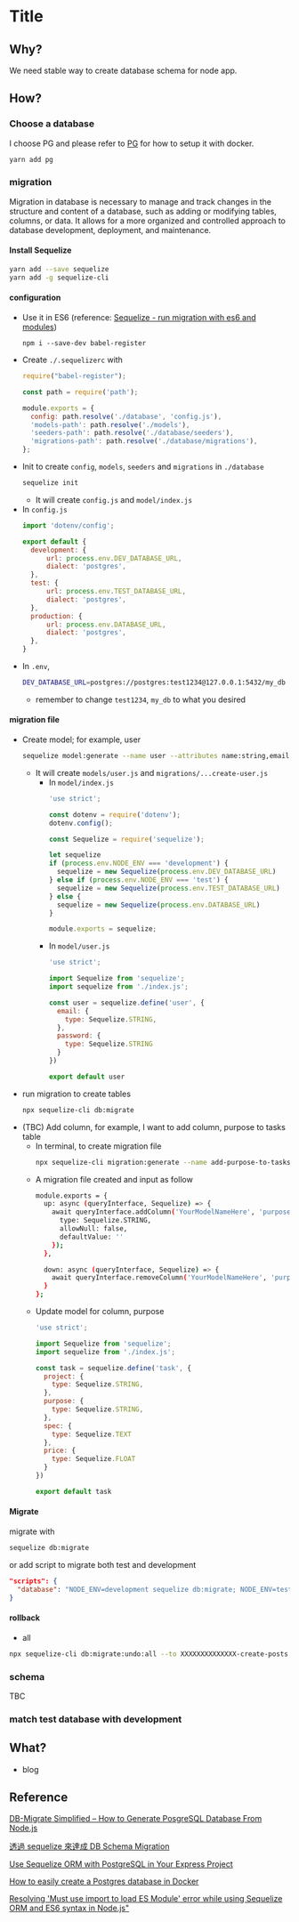 # Title

## Why?

We need stable way to create database schema for node app.

## How?

### Choose a database

I choose PG and please refer to [PG]({{site.baseurl}}/pg/2022/12/30/postgresql.html) for how to setup it with docker.

```bash
yarn add pg
```

### migration

Migration in database is necessary to manage and track changes in the structure and content of a database, such as adding or modifying tables, columns, or data. It allows for a more organized and controlled approach to database development, deployment, and maintenance.

#### Install Sequelize

```bash
yarn add --save sequelize
yarn add -g sequelize-cli
```

#### configuration

* Use it in ES6 (reference: [Sequelize - run migration with es6 and modules](https://stackoverflow.com/questions/68304477/sequelize-run-migration-with-es6-and-modules))
  ```
  npm i --save-dev babel-register
  ```
* Create `./.sequelizerc` with
  ```javascript
  require("babel-register");

  const path = require('path');

  module.exports = {
    config: path.resolve('./database', 'config.js'),
    'models-path': path.resolve('./models'),
    'seeders-path': path.resolve('./database/seeders'),
    'migrations-path': path.resolve('./database/migrations'),
  };
  ```
* Init to create `config`, `models`, `seeders` and `migrations` in `./database`
  ```bash
  sequelize init
  ```
  * It will create `config.js` and `model/index.js`
* In `config.js`
  ```javascript
  import 'dotenv/config';
  
  export default {
    development: {
        url: process.env.DEV_DATABASE_URL,
        dialect: 'postgres',
    },
    test: {
        url: process.env.TEST_DATABASE_URL,
        dialect: 'postgres',
    },
    production: {
        url: process.env.DATABASE_URL,
        dialect: 'postgres',
    },
  }
  ```
* In `.env`,
  ```bash
  DEV_DATABASE_URL=postgres://postgres:test1234@127.0.0.1:5432/my_db
  ```
  * remember to change `test1234`, `my_db` to what you desired

#### migration file

* Create model; for example, user
  ```bash
  sequelize model:generate --name user --attributes name:string,email:string,password:string
  ```
  * It will create `models/user.js` and `migrations/...create-user.js`
    * In `model/index.js`
      ```javascript
      'use strict';
    
      const dotenv = require('dotenv');
      dotenv.config();
      
      const Sequelize = require('sequelize');
      
      let sequelize
      if (process.env.NODE_ENV === 'development') {
        sequelize = new Sequelize(process.env.DEV_DATABASE_URL)
      } else if (process.env.NODE_ENV === 'test') {
        sequelize = new Sequelize(process.env.TEST_DATABASE_URL)
      } else {
        sequelize = new Sequelize(process.env.DATABASE_URL)
      }
      
      module.exports = sequelize;
      ```
    * In `model/user.js`
      ```javascript
      'use strict';

      import Sequelize from 'sequelize';
      import sequelize from './index.js';
      
      const user = sequelize.define('user', {
        email: {
          type: Sequelize.STRING,
        },
        password: {
          type: Sequelize.STRING
        }
      })
      
      export default user
      ```
* run migration to create tables
  ```bash
  npx sequelize-cli db:migrate
  ```
* (TBC) Add column, for example, I want to add column, purpose to tasks table
  * In terminal, to create migration file
    ```bash
    npx sequelize-cli migration:generate --name add-purpose-to-tasks
    ```
  * A migration file created and input as follow
    ```bash
    module.exports = {
      up: async (queryInterface, Sequelize) => {
        await queryInterface.addColumn('YourModelNameHere', 'purpose', {
          type: Sequelize.STRING,
          allowNull: false,
          defaultValue: ''
        });
      },

      down: async (queryInterface, Sequelize) => {
        await queryInterface.removeColumn('YourModelNameHere', 'purpose');
      }
    };
    ```
  * Update model for column, purpose
    ```javascript
    'use strict';

    import Sequelize from 'sequelize';
    import sequelize from './index.js';

    const task = sequelize.define('task', {
      project: {
        type: Sequelize.STRING,
      },
      purpose: {
        type: Sequelize.STRING,
      },
      spec: {
        type: Sequelize.TEXT
      },
      price: {
        type: Sequelize.FLOAT
      }
    })
    
    export default task
    ```

#### Migrate

migrate with

```bash
sequelize db:migrate
```

or add script to migrate both test and development

```JSON
"scripts": {
  "database": "NODE_ENV=development sequelize db:migrate; NODE_ENV=test sequelize db:migrate"
}
```

#### rollback

* all
```bash
npx sequelize-cli db:migrate:undo:all --to XXXXXXXXXXXXXX-create-posts.js
```

### schema

TBC

### match test database with development

## What?

* blog

## Reference

[DB-Migrate Simplified – How to Generate PosgreSQL Database From Node.js](https://www.kindsonthegenius.com/db-migrate-simplified-how-to-generate-posgresql-database-from-node-js/)

[透過 sequelize 來達成 DB Schema Migration](https://hackmd.io/@TSMI_E7ORNeP8YBbWm-lFA/ryCtaVW_M?print-pdf)

[Use Sequelize ORM with PostgreSQL in Your Express Project](https://blog.devgenius.io/use-sequelize-orm-with-postgresql-in-your-express-project-3c277b289522)

[How to easily create a Postgres database in Docker](https://dev.to/andre347/how-to-easily-create-a-postgres-database-in-docker-4moj)

[Resolving 'Must use import to load ES Module' error while using Sequelize ORM and ES6 syntax in Node.js"](https://dev.to/emekaofe/resolving-must-use-import-to-load-es-module-error-while-using-sequelize-orm-and-es6-syntax-in-nodejs-1o2c)
